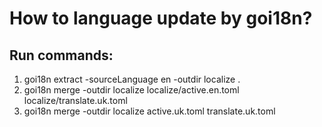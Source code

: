 # How to language update by goi18n?

## Run commands:

1. goi18n extract -sourceLanguage en -outdir localize .
2. goi18n merge -outdir localize localize/active.en.toml localize/translate.uk.toml
3. goi18n merge -outdir localize active.uk.toml translate.uk.toml

